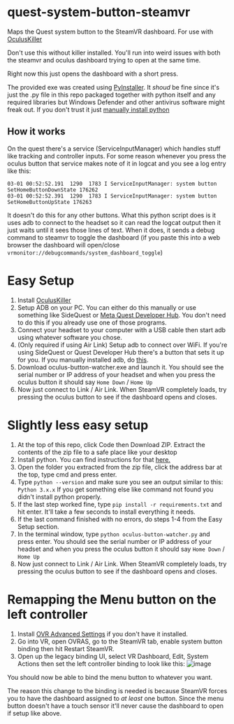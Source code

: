 # quest-system-button-steamvr
Maps the Quest system button to the SteamVR dashboard. For use with [OculusKiller](https://github.com/LibreQuest/OculusKiller) 

Don't use this without killer installed. You'll run into weird issues with both the steamvr and oculus dashboard trying to open at the same time.

Right now this just opens the dashboard with a short press. 

The provided exe was created using [PyInstaller](https://pyinstaller.org/en/stable/operating-mode.html). It *shoud* be fine since it's just the .py file in this repo packaged together with python itself and any required libraries but Windows Defender and other antivirus software might freak out. If you don't trust it just [manually install python](#Slightly-less-easy-setup)

## How it works
On the quest there's a service (ServiceInputManager) which handles stuff like tracking and controller inputs. For some reason whenever you press the oculus button that service makes note of it in logcat and you see a log entry like this:
```
03-01 00:52:52.191  1290  1783 I ServiceInputManager: system button SetHomeButtonDownState 176262
03-01 00:52:52.391  1290  1783 I ServiceInputManager: system button SetHomeButtonUpState 176263
```
It doesn't do this for any other buttons. What this python script does is it uses adb to connect to the headset so it can read the logcat output then it just waits until it sees those lines of text. When it does, it sends a debug command to steamvr to toggle the dashboard (if you paste this into a web browser the dashboard will open/close `vrmonitor://debugcommands/system_dashboard_toggle`)


# Easy Setup
1. Install [OculusKiller](https://github.com/LibreQuest/OculusKiller) 
2. Setup ADB on your PC. You can either do this manually or use something like SideQuest or [Meta Quest Developer Hub](https://developer.oculus.com/documentation/unity/ts-odh/). You don't need to do this if you already use one of those programs.
3. Connect your headset to your computer with a USB cable then start adb using whatever software you chose.
4. (Only required if using Air Link) Setup adb to connect over WiFi. If you're using SideQuest or Quest Developer Hub there's a button that sets it up for you. If you manually installed adb, do [this](https://gist.github.com/blixt/1e57de3739a669b8a58395ca07ec5ad0#connecting-quest-to-computer).
5. Download oculus-button-watcher.exe and launch it. You should see the serial number or IP address of your headset and when you press the oculus button it should say `Home Down` / `Home Up`
6. Now just connect to Link / Air Link. When SteamVR completely loads, try pressing the oculus button to see if the dashboard opens and closes.

# Slightly less easy setup
1. At the top of this repo, click Code then Download ZIP. Extract the contents of the zip file to a safe place like your desktop
2. Install python. You can find instructions for that [here.](https://www.digitalocean.com/community/tutorials/install-python-windows-10)
3. Open the folder you extracted from the zip file, click the address bar at the top, type cmd and press enter.
4. Type `python --version` and make sure you see an output similar to this: `Python 3.x.x`  If you get something else like command not found you didn't install python properly.
5. If the last step worked fine, type `pip install -r requirements.txt` and hit enter. It'll take a few seconds to install everything it needs.
6. If the last command finished with no errors, do steps 1-4 from the Easy Setup section.
7. In the terminal window, type `python oculus-button-watcher.py` and press enter. You should see the serial number or IP address of your headset and when you press the oculus button it should say `Home Down` / `Home Up`
8. Now just connect to Link / Air Link. When SteamVR completely loads, try pressing the oculus button to see if the dashboard opens and closes.

# Remapping the Menu button on the left controller
1. Install [OVR Advanced Settings](https://store.steampowered.com/app/1009850/OVR_Advanced_Settings/) if you don't have it installed.
2. Go into VR, open OVRAS, go to the SteamVR tab, enable system button binding then hit Restart SteamVR.
3. Open up the legacy binding UI, select VR Dashboard, Edit, System Actions then set the left controller binding to look like this:
![image](https://user-images.githubusercontent.com/24685455/222074073-e4f31565-8cbb-48fc-94a6-52b10a348d21.png)

You should now be able to bind the menu button to whatever you want.

The reason this change to the binding is needed is because SteamVR forces you to have the dashboard assigned to *at least* one button. Since the menu button doesn't have a touch sensor it'll never cause the dashboard to open if setup like above.
